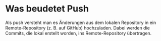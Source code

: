 # Was beudetet Push #

Als push versteht man es Änderungen aus dem lokalen Repository in ein Remote-Repository (z. B. auf GitHub) hochzuladen. 
Dabei werden die Commits, die lokal erstellt worden, ins Remote-Repository übertragen.

